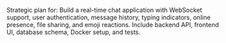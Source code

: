 Strategic plan for: Build a real-time chat application with WebSocket support, user authentication, message history, typing indicators, online presence, file sharing, and emoji reactions. Include backend API, frontend UI, database schema, Docker setup, and tests.